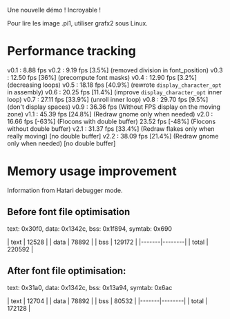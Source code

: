 Une nouvelle démo ! Incroyable !

Pour lire les image .pi1, utiliser grafx2 sous Linux.

# Performance tracking

v0.1 :  8.88 fps
v0.2 :  9.19 fps [3.5%]  (removed division in font_position)
v0.3 : 12.50 fps [36%]   (precompute font masks)
v0.4 : 12.90 fps [3.2%]  (decreasing loops)
v0.5 : 18.18 fps [40.9%] (rewrote `display_character_opt` in assembly)
v0.6 : 20.25 fps [11.4%] (improve `display_character_opt` inner loop)
v0.7 : 27.11 fps [33.9%] (unroll inner loop)
v0.8 : 29.70 fps [9.5%]  (don't display spaces)
v0.9 : 36.36 fps         (Without FPS display on the moving zone)
v1.1 : 45.39 fps [24.8%] (Redraw gnome only when needed)
v2.0 : 16.66 fps [-63%]  (Flocons with double buffer)
       23.52 fps [-48%]  (Flocons without double buffer)
v2.1 : 31.37 fps [33.4%] (Redraw flakes only when really moving) [no double buffer]
v2.2 : 38.09 fps [21.4%] (Redraw gnome only when needed) [no double buffer]

# Memory usage improvement

Information from Hatari debugger mode.

## Before font file optimisation
text: 0x30f0, data: 0x1342c, bss: 0x1f894, symtab: 0x690

| text  | 12528  |
| data  | 78892  |
| bss   | 129172 |
|-------|--------|
| total | 220592 |

## After font file  optimisation:
text: 0x31a0, data: 0x1342c, bss: 0x13a94, symtab: 0x6ac

| text  | 12704  |
| data  | 78892  |
| bss   | 80532  |
|-------|--------|
| total | 172128 |


